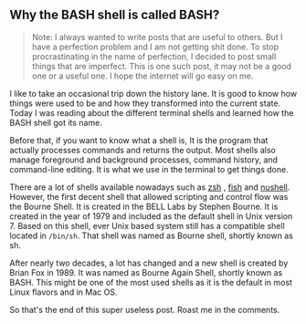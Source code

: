 ## Why the BASH shell is called BASH?


> Note: I always wanted to write posts that are useful to others. But I have a perfection problem and I am not getting shit done. To stop procrastinating in the name of perfection, I decided to post small things that are imperfect. This is one such post, it may not be a good one or a useful one. I hope the internet will go easy on me.

I like to take an occasional trip down the history lane. It is good to know how things were used to be and how they transformed into the current state. Today I was reading about the different terminal shells and learned how the BASH shell got its name.

Before that, if you want to know what a shell is, It is the program that actually processes commands and returns the output. Most shells also manage foreground and background processes, command history, and command-line editing. It is what we use in the terminal to get things done.

There are a lot of shells available nowadays such as  [zsh](https://www.zsh.org/) ,  [fish](https://fishshell.com/)  and  [nushell](https://www.nushell.sh/). However, the first decent shell that allowed scripting and control flow was the Bourne Shell. It is created in the BELL Labs by Stephen Bourne. It is created in the year of 1979 and included as the default shell in Unix version 7. Based on this shell, ever Unix based system still has a compatible shell located in `/bin/sh`. That shell was named as Bourne shell, shortly known as sh.

After nearly two decades, a lot has changed and a new shell is created by Brian Fox in 1989. It was named as Bourne Again Shell, shortly known as BASH. This might be one of the most used shells as it is the default in most Linux flavors and in Mac OS.

So that's the end of this super useless post. Roast me in the comments.